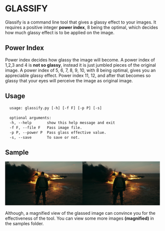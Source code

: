 # GLASSIFY

Glassify is a command line tool that gives a glassy effect to your images. It requires a positive integer **power index**, 8 being the optimal, which decides how much glassy effect is to be applied on the image.

## Power Index
Power index decides how glassy the image will become. A power index of 1,2,3 and 4 is **not so glassy**, instead it is just jumbled pieces of the original image. A power index of 5, 6, 7, 8, 9, 10, with 8 being optimal, gives you an appreciable glassy effect. Power index 11, 12, and after that becomes so glassy that your eyes will perceive the image as original image.

## Usage
      usage: glassify.py [-h] [-f F] [-p P] [-s]

      optional arguments:
      -h, --help       show this help message and exit
      -f F, --file F   Pass image file.
      -p P, --power P  Pass glass effective value.
      -s, --save       To save or not.

## Sample
![Show Piece](https://github.com/hmnhGeek/Glassify/blob/master/samples/showpiece.jpg)

Although, a magnified view of the glassed image can convince you for the effectiveness of the tool. You can view some more images **(magnified)** in the samples folder.
